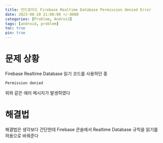 ```yaml
---
title: 안드로이드 Firebase Realtime Database Permission denied Error
date: 2023-08-20 21:00:00 +/-0000
categories: [Problem, Android]
tags: [android, problem]
toc: true
pin: true
---
```


# 문제 상황

Firebase Realtime Database 읽기 코드를 사용하던 중 

~~~
Permission denied
~~~

위와 같은 에러 메시지가 발생하였다

# 해결법

해결법은 생각보다 간단한데
Firebase 콘솔에서 Realtime Database 규칙을 읽기를 허용으로 바꿔준다